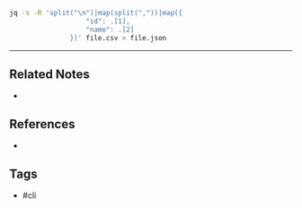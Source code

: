 
```sh
jq -s -R 'split("\n")|map(split(","))|map({
				   "id": .[1],
				   "name": .[2]
               })' file.csv > file.json
```

---
## Related Notes
- 

## References
- 

## Tags
- #cli 